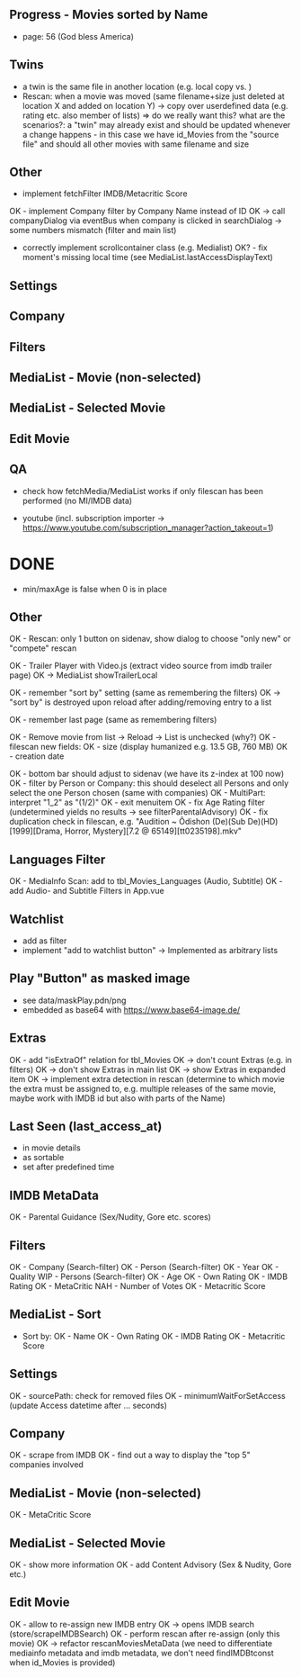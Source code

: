 ## Progress - Movies sorted by Name
- page: 56 (God bless America)

## Twins
- a twin is the same file in another location (e.g. local copy vs. )
- Rescan: when a movie was moved (same filename+size just deleted at location X and added on location Y)
	-> copy over userdefined data (e.g. rating etc. also member of lists)
	=> do we really want this? what are the scenarios?: a "twin" may already exist and should be updated whenever a change happens - in this case we have id_Movies from the "source file" and should all other movies with same filename and size

## Other
- implement fetchFilter IMDB/Metacritic Score

OK - implement Company filter by Company Name instead of ID
OK -> call companyDialog via eventBus when company is clicked in searchDialog
	-> some numbers mismatch (filter and main list)

- correctly implement scrollcontainer class (e.g. Medialist)
OK? - fix moment's missing local time (see MediaList.lastAccessDisplayText)

## Settings

## Company

## Filters

## MediaList - Movie (non-selected)

## MediaList - Selected Movie

## Edit Movie


## QA
- check how fetchMedia/MediaList works if only filescan has been performed (no MI/IMDB data)

- youtube (incl. subscription importer -> https://www.youtube.com/subscription_manager?action_takeout=1)

# DONE
- min/maxAge is false when 0 is in place

## Other
OK - Rescan: only 1 button on sidenav, show dialog to choose "only new" or "compete" rescan

OK - Trailer Player with Video.js (extract video source from imdb trailer page)
OK	-> MediaList showTrailerLocal

OK - remember "sort by" setting (same as remembering the filters)
OK	-> "sort by" is destroyed upon reload after adding/removing entry to a list

OK - remember last page (same as remembering filters)

OK - Remove movie from list -> Reload -> List is unchecked (why?)
OK - filescan new fields:
OK	- size (display humanized e.g. 13.5 GB, 760 MB)
OK	- creation date

OK - bottom bar should adjust to sidenav (we have its z-index at 100 now)
OK - filter by Person or Company: this should deselect all Persons and only select the one Person chosen (same with companies)
OK - MultiPart: interpret "1_2" as "(1/2)"
OK - exit menuitem
OK - fix Age Rating filter (undetermined yields no results -> see filterParentalAdvisory)
OK - fix duplication check in filescan, e.g. "Audition ~ Ôdishon (De)(Sub De)(HD)[1999][Drama, Horror, Mystery][7.2 @ 65149][tt0235198].mkv"

## Languages Filter
OK - MediaInfo Scan: add to tbl_Movies_Languages (Audio, Subtitle)
OK - add Audio- and Subtitle Filters in App.vue

## Watchlist
- add as filter
- implement "add to watchlist button"
-> Implemented as arbitrary lists

## Play "Button" as masked image
- see data/maskPlay.pdn/png
- embedded as base64 with https://www.base64-image.de/

## Extras
OK - add "isExtraOf" relation for tbl_Movies
OK	-> don't count Extras (e.g. in filters)
OK	-> don't show Extras in main list
OK	-> show Extras in expanded item
OK	-> implement extra detection in rescan (determine to which movie the extra must be assigned to, e.g. multiple releases of the same movie, maybe work with IMDB id but also with parts of the Name)

## Last Seen (last_access_at)
- in movie details
- as sortable
- set after predefined time

## IMDB MetaData
OK - Parental Guidance (Sex/Nudity, Gore etc. scores)

## Filters
OK - Company (Search-filter)
OK - Person (Search-filter)
OK - Year
OK - Quality
WIP - Persons (Search-filter)
OK - Age
OK - Own Rating
OK - IMDB Rating
OK - MetaCritic
NAH - Number of Votes
OK - Metacritic Score

## MediaList - Sort
- Sort by:
OK    - Name
OK    - Own Rating
OK    - IMDB Rating
OK    - Metacritic Score

## Settings
OK - sourcePath: check for removed files
OK - minimumWaitForSetAccess (update Access datetime after ... seconds)

## Company
OK - scrape from IMDB
OK - find out a way to display the "top 5" companies involved

## MediaList - Movie (non-selected)
OK - MetaCritic Score

## MediaList - Selected Movie
OK - show more information
OK - add Content Advisory (Sex & Nudity, Gore etc.)

## Edit Movie
OK - allow to re-assign new IMDB entry
    OK -> opens IMDB search (store/scrapeIMDBSearch)
		OK - perform rescan after re-assign (only this movie)
		OK	-> refactor rescanMoviesMetaData (we need to differentiate mediainfo metadata and imdb metadata, we don't need findIMDBtconst when id_Movies is provided)
